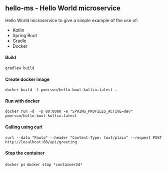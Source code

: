 


hello-ms - Hello World microservice 
-------------------------------------------------------

Hello World microservice to give a simple example of the use of:
 
* Kotlin
* Spring Boot
* Gradle
* Docker



#### Build
`gradlew build`

#### Create docker image
`docker build -t pmerson/hello-boot-kotlin:latest .`

#### Run with docker
`docker run -d  -p 80:8080 -e "SPRING_PROFILES_ACTIVE=dev" pmerson/hello-boot-kotlin:latest`
    
#### Calling using curl
`curl --data "Paulo" --header "Content-Type: text/plain" --request POST http://localhost:80/api/greeting`

#### Stop the container
`docker ps`
`docker stop *containerId*`



